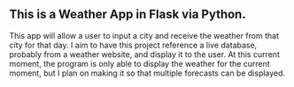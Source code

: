 ## This is a Weather App in Flask via Python. 

This app will allow a user to input a city and receive the weather from that city for that day. I aim to have this project reference a live database, probably from a weather website, and display it to 
the user. At this current moment, the program is only able to display the weather for the current moment, but I plan on making it so that multiple forecasts can be displayed. 

